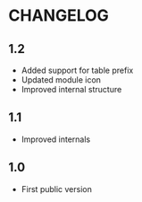 CHANGELOG
=========

1.2
---

 * Added support for table prefix
 * Updated module icon
 * Improved internal structure

1.1
---

 * Improved internals

1.0
---

 * First public version